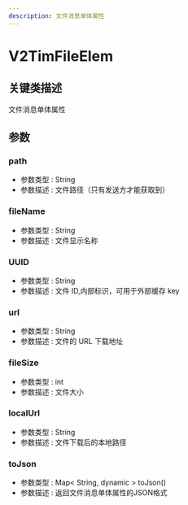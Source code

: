 ```yaml
---
description: 文件消息单体属性
---
```


# V2TimFileElem

## 关键类描述

文件消息单体属性

## 参数

### path

* 参数类型 : String
* 参数描述 : 文件路径（只有发送方才能获取到）

### fileName

* 参数类型 : String
* 参数描述 : 文件显示名称

### UUID

* 参数类型 : String
* 参数描述 : 文件 ID,内部标识，可用于外部缓存 key

### url

* 参数类型 : String
* 参数描述 : 文件的 URL 下载地址

### fileSize

* 参数类型 : int
* 参数描述 : 文件大小

### localUrl

* 参数类型 : String
* 参数描述 : 文件下载后的本地路径

### toJson

* 参数类型 : Map< String, dynamic > toJson()
* 参数描述 : 返回文件消息单体属性的JSON格式
